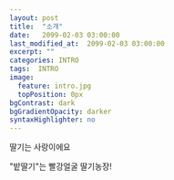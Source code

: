 ```yaml
---
layout: post
title:  "소개"
date:   2099-02-03 03:00:00
last_modified_at:  2099-02-03 03:00:00
excerpt: ""
categories: INTRO
tags:  INTRO
image:
  feature: intro.jpg
  topPosition: 0px
bgContrast: dark
bgGradientOpacity: darker
syntaxHighlighter: no
---
```


<div class="img img--fullContainer img--14xLeading" style="background-image: url({{ site.baseurl_posts_img }}greenstraw.jpg);"></div>

딸기는 사랑이에요

<div class="img img--fullContainer img--14xLeading" style="background-image: url({{ site.baseurl_posts_img }}green.jpg);"></div>

"밭딸기"는 빨강얼굴 딸기농장!
